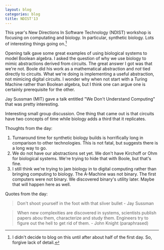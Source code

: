 ```yaml
---
layout: blog
categories: blog
title: NDIST'13
---
```


This year's New Directions In Software Technology (NDIST) workshop is
focusing on computating and biology.  In particular, synthetic
biology.  Lots of interesting things going on.[^0]

[^0]:I didn't decide to blog on this until after about half of the
first day.  So, forgive lack of detail.

Opening talk gave some great examples of using biological systems to
model Boolean algebra.  I asked the question of why we use biology to
mimic abstractions derived from circuits.  The great answer I got was
that we're not.  Boole did his work as a mathematical abstraction and
*not* tied directly to circuits.  What we're doing is implementing a
useful abstraction, not mimicing digital circuits.  I wonder why when
not start with a Turing Machine rather than Boolean algebra, but I
think one can argue one is certainly prerequisite for the other.

Jay Sussman (MIT) gave a talk entitled "We Don't Understand Computing"
that was pretty interesting.

Interesting small group discussion.  One thing that came out is that
circuits have two concepts of time while biology adds a third that it
replicates.

Thoughts from the day:

1. Turnaround time for synthetic biology builds is horrifically long in
   comparison to other technologies.  This is not fatal, but suggests
   there is a long way to go.
1. We do not have our abstractions set yet.  We don't have Kirchoff or
   Ohm for biological systems.  We're trying to hide that with Boole,
   but that's fine.
1. I still think we're trying to jam biology in to digital computing
   rather than bringing computing to biology.  The A-Machine was not
   binary.  The first computers were not binary.  We discovered
   binary's utility later.  Maybe that will happen here as well.

Quotes from the day:

> Don't shoot yourself in the foot with that sliver bullet - Jay
  Sussman

> When new complexities are discovered in systems, scientists publish
  papers abou them, characterize and study them.  Engineers try to
  figure out the hell to get rid of them.  - John Knight (paraphrased)


